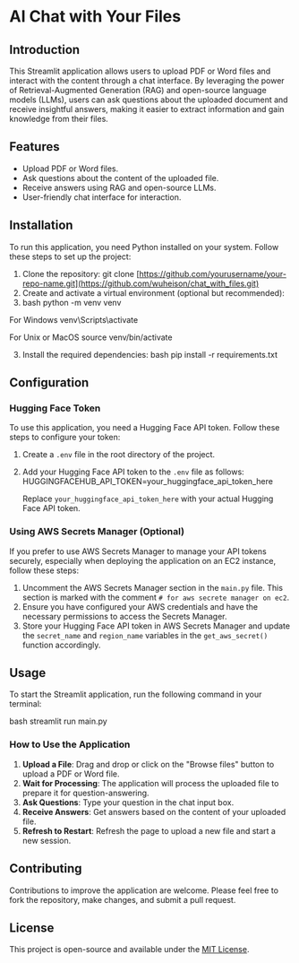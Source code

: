 # AI Chat with Your Files

## Introduction
This Streamlit application allows users to upload PDF or Word files and interact with the content through a chat interface. By leveraging the power of Retrieval-Augmented Generation (RAG) and open-source language models (LLMs), users can ask questions about the uploaded document and receive insightful answers, making it easier to extract information and gain knowledge from their files.

## Features
- Upload PDF or Word files.
- Ask questions about the content of the uploaded file.
- Receive answers using RAG and open-source LLMs.
- User-friendly chat interface for interaction.

## Installation

To run this application, you need Python installed on your system. Follow these steps to set up the project:

1. Clone the repository:
git clone [https://github.com/yourusername/your-repo-name.git](https://github.com/wuheison/chat_with_files.git)
2. Create and activate a virtual environment (optional but recommended):
3. bash python -m venv venv

For Windows
venv\Scripts\activate

For Unix or MacOS
source venv/bin/activate


3. Install the required dependencies:
bash pip install -r requirements.txt


## Configuration

### Hugging Face Token

To use this application, you need a Hugging Face API token. Follow these steps to configure your token:

1. Create a `.env` file in the root directory of the project.
2. Add your Hugging Face API token to the `.env` file as follows:
HUGGINGFACEHUB_API_TOKEN=your_huggingface_api_token_here

   Replace `your_huggingface_api_token_here` with your actual Hugging Face API token.

### Using AWS Secrets Manager (Optional)

If you prefer to use AWS Secrets Manager to manage your API tokens securely, especially when deploying the application on an EC2 instance, follow these steps:

1. Uncomment the AWS Secrets Manager section in the `main.py` file. This section is marked with the comment `# for aws secrete manager on ec2`.
2. Ensure you have configured your AWS credentials and have the necessary permissions to access the Secrets Manager.
3. Store your Hugging Face API token in AWS Secrets Manager and update the `secret_name` and `region_name` variables in the `get_aws_secret()` function accordingly.

## Usage

To start the Streamlit application, run the following command in your terminal:

bash streamlit run main.py


### How to Use the Application

1. **Upload a File**: Drag and drop or click on the "Browse files" button to upload a PDF or Word file.
2. **Wait for Processing**: The application will process the uploaded file to prepare it for question-answering.
3. **Ask Questions**: Type your question in the chat input box.
4. **Receive Answers**: Get answers based on the content of your uploaded file.
5. **Refresh to Restart**: Refresh the page to upload a new file and start a new session.

## Contributing

Contributions to improve the application are welcome. Please feel free to fork the repository, make changes, and submit a pull request.

## License

This project is open-source and available under the [MIT License](LICENSE).

